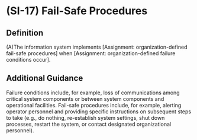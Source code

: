 
# (SI-17) Fail-Safe Procedures

## Definition

(A)The information system implements [Assignment: organization-defined fail-safe procedures] when [Assignment: organization-defined failure conditions occur].

## Additional Guidance

Failure conditions include, for example, loss of communications among critical system components or between system components and operational facilities. Fail-safe procedures include, for example, alerting operator personnel and providing specific instructions on subsequent steps to take (e.g., do nothing, re-establish system settings, shut down processes, restart the system, or contact designated organizational personnel).
